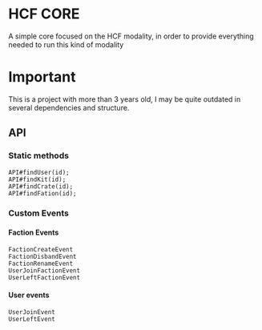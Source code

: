 # HCF CORE

A simple core focused on the HCF modality, in order to provide everything needed to run this kind of modality

# Important
This is a project with more than 3 years old, I may be quite outdated in several dependencies and structure.

## API

### Static methods
````
API#findUser(id);
API#findKit(id);
API#findCrate(id);
API#findFation(id);
````

### Custom Events

#### Faction Events
```
FactionCreateEvent
FactionDisbandEvent
FactionRenameEvent
UserJoinFactionEvent
UserLeftFactionEvent
```

#### User events
```
UserJoinEvent
UserLeftEvent
```
